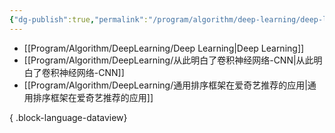 ```yaml
---
{"dg-publish":true,"permalink":"/program/algorithm/deep-learning/deep-learning/","noteIcon":""}
---
```


- [[Program/Algorithm/DeepLearning/Deep Learning\|Deep Learning]]
- [[Program/Algorithm/DeepLearning/从此明白了卷积神经网络-CNN\|从此明白了卷积神经网络-CNN]]
- [[Program/Algorithm/DeepLearning/通用排序框架在爱奇艺推荐的应用\|通用排序框架在爱奇艺推荐的应用]]

{ .block-language-dataview}